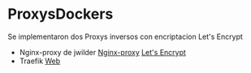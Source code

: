 # ProxysDockers
Se implementaron dos Proxys inversos con encriptacion Let's Encrypt
- Nginx-proxy de jwilder [Nginx-proxy](https://github.com/nginx-proxy/nginx-proxy) [Let's Encrypt](https://github.com/JrCs/docker-nginx-proxy-letsencrypt)
- Traefik [Web](https://docs.traefik.io/)
